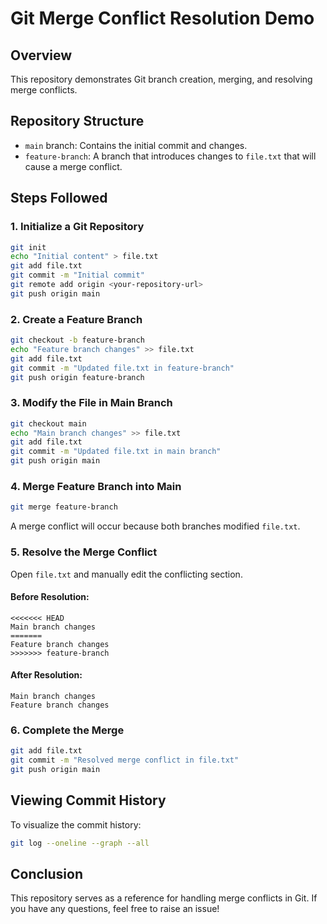 # Git Merge Conflict Resolution Demo

## Overview
This repository demonstrates Git branch creation, merging, and resolving merge conflicts.

## Repository Structure
- `main` branch: Contains the initial commit and changes.
- `feature-branch`: A branch that introduces changes to `file.txt` that will cause a merge conflict.

## Steps Followed

### 1. Initialize a Git Repository
```bash
git init
echo "Initial content" > file.txt
git add file.txt
git commit -m "Initial commit"
git remote add origin <your-repository-url>
git push origin main
```

### 2. Create a Feature Branch
```bash
git checkout -b feature-branch
echo "Feature branch changes" >> file.txt
git add file.txt
git commit -m "Updated file.txt in feature-branch"
git push origin feature-branch
```

### 3. Modify the File in Main Branch
```bash
git checkout main
echo "Main branch changes" >> file.txt
git add file.txt
git commit -m "Updated file.txt in main branch"
git push origin main
```

### 4. Merge Feature Branch into Main
```bash
git merge feature-branch
```
A merge conflict will occur because both branches modified `file.txt`.

### 5. Resolve the Merge Conflict
Open `file.txt` and manually edit the conflicting section.

#### Before Resolution:
```
<<<<<<< HEAD
Main branch changes
=======
Feature branch changes
>>>>>>> feature-branch
```

#### After Resolution:
```
Main branch changes
Feature branch changes
```

### 6. Complete the Merge
```bash
git add file.txt
git commit -m "Resolved merge conflict in file.txt"
git push origin main
```

## Viewing Commit History
To visualize the commit history:
```bash
git log --oneline --graph --all
```

## Conclusion
This repository serves as a reference for handling merge conflicts in Git. If you have any questions, feel free to raise an issue!
